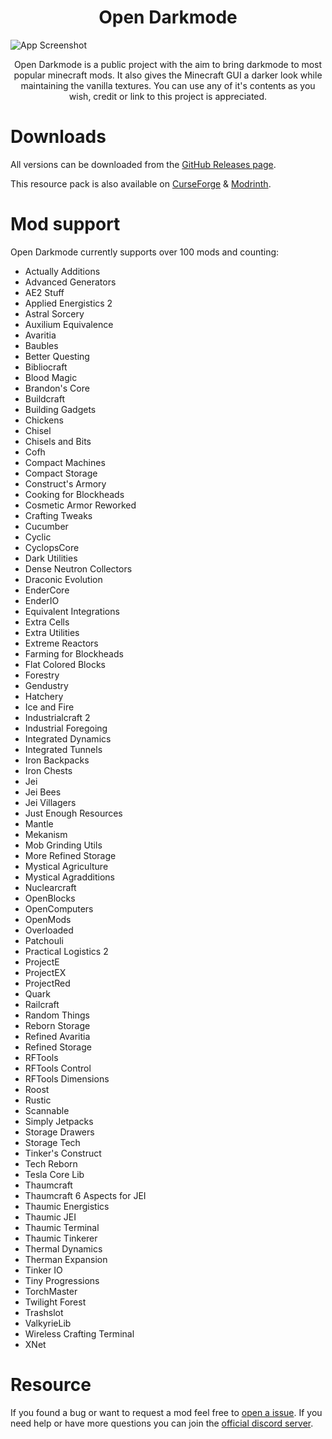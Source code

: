 <p align="center">
    <h1 align="center">Open Darkmode</h1>
</p>

![App Screenshot](https://i.imgur.com/Dj5f4Mb.png)

<p align="center">
   Open Darkmode is a public project with the aim to bring darkmode to most popular minecraft mods. It also gives the Minecraft GUI a darker look while maintaining the vanilla textures. You can use any of it's contents as you wish, credit or link to this project is appreciated.
</p>

# Downloads
All versions can be downloaded from the [GitHub Releases page](https://github.com/haminaa/darkmode/releases).

This resource pack is also available on [CurseForge](https://www.curseforge.com/minecraft/texture-packs/darkmode) & [Modrinth](https://modrinth.com/resourcepack/darkmode).

# Mod support
Open Darkmode currently supports over 100 mods and counting:

- Actually Additions
- Advanced Generators
- AE2 Stuff
- Applied Energistics 2
- Astral Sorcery
- Auxilium Equivalence
- Avaritia
- Baubles
- Better Questing
- Bibliocraft
- Blood Magic
- Brandon's Core
- Buildcraft
- Building Gadgets
- Chickens
- Chisel
- Chisels and Bits
- Cofh
- Compact Machines
- Compact Storage
- Construct's Armory
- Cooking for Blockheads
- Cosmetic Armor Reworked
- Crafting Tweaks
- Cucumber
- Cyclic
- CyclopsCore
- Dark Utilities
- Dense Neutron Collectors
- Draconic Evolution
- EnderCore
- EnderIO
- Equivalent Integrations
- Extra Cells
- Extra Utilities
- Extreme Reactors
- Farming for Blockheads
- Flat Colored Blocks
- Forestry
- Gendustry
- Hatchery
- Ice and Fire
- Industrialcraft 2
- Industrial Foregoing
- Integrated Dynamics
- Integrated Tunnels
- Iron Backpacks
- Iron Chests
- Jei
- Jei Bees
- Jei Villagers
- Just Enough Resources
- Mantle
- Mekanism
- Mob Grinding Utils
- More Refined Storage
- Mystical Agriculture
- Mystical Agradditions
- Nuclearcraft
- OpenBlocks
- OpenComputers
- OpenMods
- Overloaded
- Patchouli
- Practical Logistics 2
- ProjectE
- ProjectEX
- ProjectRed
- Quark
- Railcraft
- Random Things
- Reborn Storage
- Refined Avaritia
- Refined Storage
- RFTools
- RFTools Control
- RFTools Dimensions
- Roost
- Rustic
- Scannable
- Simply Jetpacks
- Storage Drawers
- Storage Tech
- Tinker's Construct
- Tech Reborn
- Tesla Core Lib
- Thaumcraft
- Thaumcraft 6 Aspects for JEI
- Thaumic Energistics
- Thaumic JEI
- Thaumic Terminal
- Thaumic Tinkerer
- Thermal Dynamics
- Therman Expansion
- Tinker IO
- Tiny Progressions
- TorchMaster
- Twilight Forest
- Trashslot
- ValkyrieLib
- Wireless Crafting Terminal
- XNet

# Resource
If you found a bug or want to request a mod feel free to [open a issue](https://github.com/haminaa/darkmode/issues/new/choose/). If you need help or have more questions you can join the [official discord server](https://discord.gg/XkjYm3EW2r).
